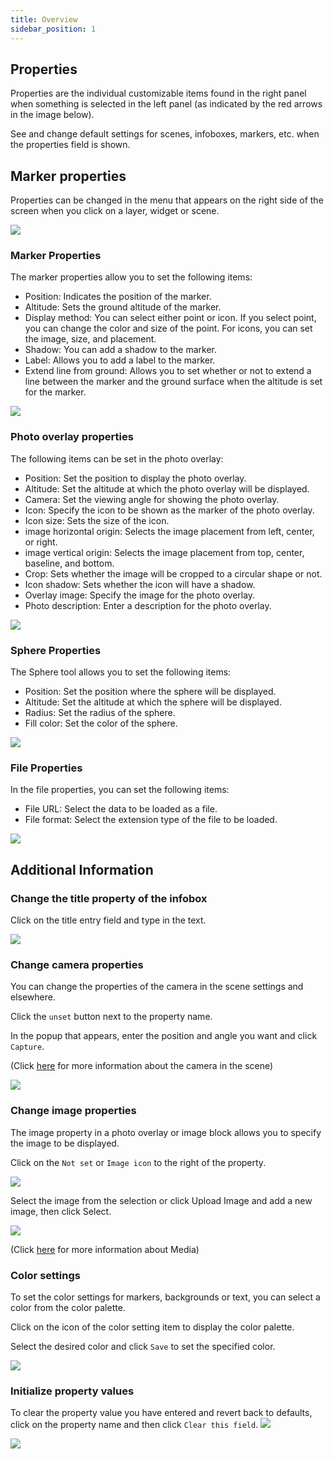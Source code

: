 ```yaml
---
title: Overview
sidebar_position: 1
---
```


## Properties

Properties are the individual customizable items found in the right panel when something is selected in the left panel (as indicated by the red arrows in the image below).

See and change default settings for scenes, infoboxes, markers, etc. when the properties field is shown.

## Marker properties

Properties can be changed in the menu that appears on the right side of the screen when you click on a layer, widget or scene.

![](./img/2_001_en.png)


### Marker Properties

The marker properties allow you to set the following items:

- Position: Indicates the position of the marker.
- Altitude: Sets the ground altitude of the marker.
- Display method: You can select either point or icon. If you select point, you can change the color and size of the point. For icons, you can set the image, size, and placement.
- Shadow: You can add a shadow to the marker.
- Label: Allows you to add a label to the marker.
- Extend line from ground: Allows you to set whether or not to extend a line between the marker and the ground surface when the altitude is set for the marker.

![](./img/2_002.png)

### Photo overlay properties

The following items can be set in the photo overlay:

- Position: Set the position to display the photo overlay.
- Altitude: Set the altitude at which the photo overlay will be displayed.
- Camera: Set the viewing angle for showing the photo overlay.
- Icon: Specify the icon to be shown as the marker of the photo overlay.
- Icon size: Sets the size of the icon.
- image horizontal origin: Selects the image placement from left, center, or right.
- image vertical origin: Selects the image placement from top, center, baseline, and bottom.
- Crop: Sets whether the image will be cropped to a circular shape or not.
- Icon shadow: Sets whether the icon will have a shadow.
- Overlay image: Specify the image for the photo overlay.
- Photo description: Enter a description for the photo overlay.

![](./img/2_003.png)

### Sphere Properties

The Sphere tool allows you to set the following items:

- Position: Set the position where the sphere will be displayed.
- Altitude: Set the altitude at which the sphere will be displayed.
- Radius: Set the radius of the sphere.
- Fill color: Set the color of the sphere.

![](./img/2_004.png)

### File Properties

In the file properties, you can set the following items:

- File URL: Select the data to be loaded as a file.
- File format: Select the extension type of the file to be loaded.

![](./img/2_005.png)

## Additional Information

### Change the title property of the infobox

Click on the title entry field and type in the text.

![](./img/2_006.png)


### Change camera properties

You can change the properties of the camera in the scene settings and elsewhere.

Click the `unset` button next to the property name.

In the popup that appears, enter the position and angle you want and click `Capture`.

(Click [here](/user-manual/scene/set-up-scene-group-properties) for more information about the camera in the scene)


![](./img/2_007.png)

### Change image properties

The image property in a photo overlay or image block allows you to specify the image to be displayed.

Click on the `Not set` or `Image icon` to the right of the property.

![](./img/2_008.png)

Select the image from the selection or click Upload Image and add a new image, then click Select.

![](./img/2_009.png)

(Click [here](../asset/upload-a-new-asset) for more information about Media)

### Color settings

To set the color settings for markers, backgrounds or text, you can select a color from the color palette.

Click on the icon of the color setting item to display the color palette.

Select the desired color and click `Save` to set the specified color.

![](./img/2_010.png)

### Initialize property values

To clear the property value you have entered and revert back to defaults, click on the property name and then click `Clear this field`.
![](./img/3_001_en.png)


![](./img/3_002.png)
